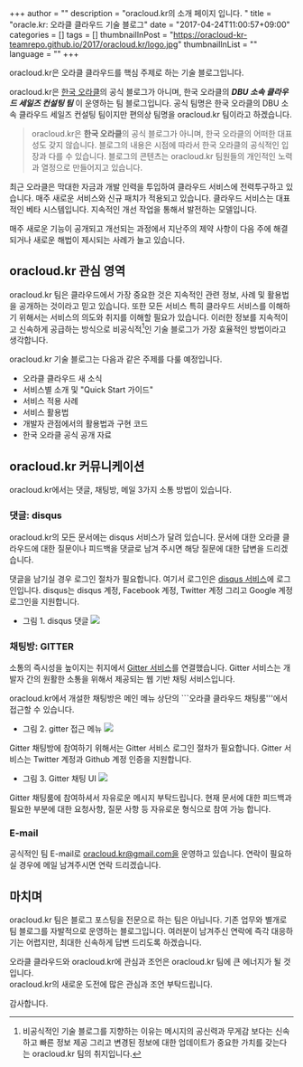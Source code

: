 +++
author = ""
description = "oracloud.kr의 소개 페이지 입니다. "
title = "oracle.kr: 오라클 클라우드 기술 블로그"
date = "2017-04-24T11:00:57+09:00"
categories = []
tags = []
thumbnailInPost = "https://oracloud-kr-teamrepo.github.io/2017/oracloud.kr/logo.jpg"
thumbnailInList = ""
language = ""
+++

oracloud.kr은 오라클 클라우드를 핵심 주제로 하는 기술 블로그입니다.

oracloud.kr은 [한국 오라클](http://www.oracle.com/kr/index.html)의 공식 블로그가 아니며, 한국 오라클의 ***DBU 소속 클라우드 세일즈 컨설팅 팀*** 이 운영하는 팀 블로그입니다. 공식 팀명은 한국 오라클의 DBU 소속 클라우드 세일즈 컨설팅 팀이지만 편의상 팀명을 oracloud.kr 팀이라고 하겠습니다.

> oracloud.kr은 **한국 오라클**의 공식 블로그가 아니며, 한국 오라클의 어떠한 대표성도 갖지 않습니다.
> 블로그의 내용은 시점에 따라서 한국 오라클의 공식적인 입장과 다를 수 있습니다.
> 블로그의 콘텐츠는 oracloud.kr 팀원들의 개인적인 노력과 열정으로 만들어지고 있습니다.

최근 오라클은 막대한 자금과 개발 인력을 투입하여 클라우드 서비스에 전력투구하고 있습니다.
매주 새로운 서비스와 신규 패치가 적용되고 있습니다.
클라우드 서비스는 대표적인 베타 시스템입니다.
지속적인 개선 작업을 통해서 발전하는 모델입니다.

매주 새로운 기능이 공개되고 개선되는 과정에서 지난주의 제약 사항이 다음 주에 해결되거나 새로운 해법이 제시되는 사례가 늘고 있습니다.

## oracloud.kr 관심 영역

oracloud.kr 팀은 클라우드에서 가장 중요한 것은 지속적인 관련 정보, 사례 및 활용법을 공개하는 것이라고 믿고 있습니다.
또한 모든 서비스 특히 클라우드 서비스를 이해하기 위해서는 서비스의 의도와 취지를 이해할 필요가 있습니다.
이러한 정보를 지속적이고 신속하게 공급하는 방식으로 비공식적[^1]인 기술 블로그가 가장 효율적인 방법이라고 생각합니다.

[^1]: 비공식적인 기술 블로그를 지향하는 이유는 메시지의 공신력과 무게감 보다는 신속하고 빠른 정보 제공 그리고 변경된 정보에 대한 업데이트가 중요한 가치를 갖는다는 oracloud.kr 팀의 취지입니다.

oracloud.kr 기술 블로그는 다음과 같은 주제를 다룰 예정입니다.

- 오라클 클라우드 새 소식
- 서비스별 소개 및 "Quick Start 가이드"
- 서비스 적용 사례
- 서비스 활용법
- 개발자 관점에서의 활용법과 구현 코드
- 한국 오라클 공식 공개 자료

## oracloud.kr 커뮤니케이션

oracloud.kr에서는 댓글, 채팅방, 메일 3가지 소통 방법이 있습니다.

### 댓글: disqus

oracloud.kr의 모든 문서에는 disqus 서비스가 달려 있습니다.
문서에 대한 오라클 클라우드에 대한 질문이나 피드백을 댓글로 남겨 주시면
해당 질문에 대한 답변을 드리겠습니다.

댓글을 남기실 경우 로그인 절차가 필요합니다. 여기서 로그인은 [disqus 서비스](https://disqus.com/)에 로그인입니다. disqus는 disqus 계정, Facebook 계정, Twitter 계정 그리고 Google 계정 로그인을 지원합니다.

- 그림 1. disqus 댓글
![](https://oracloud-kr-teamrepo.github.io/2017/oracloud.kr/disqusLogin.jpg)

### 채팅방: GITTER

소통의 즉시성을 높이지는 취지에서 [Gitter 서비스](https://gitter.im/home)를 연결했습니다. Gitter 서비스는 개발자 간의 원활한 소통을 위해서 제공되는 웹 기반 채팅 서비스입니다.

oracloud.kr에서 개설한 채팅방은 메인 메뉴 상단의 ```오라클 클라우드 채팅룸'''에서 접근할 수 있습니다.

- 그림 2. gitter 접근 메뉴
![](https://oracloud-kr-teamrepo.github.io/2017/oracloud.kr/chat.jpg)

Gitter 채팅방에 참여하기 위해서는 Gitter 서비스 로그인 절차가 필요합니다. Gitter 서비스는 Twitter 계정과 Github 계정 인증을 지원합니다.

- 그림 3. Gitter 채팅 UI
![](https://oracloud-kr-teamrepo.github.io/2017/oracloud.kr/gitter.jpg)

Gitter 채팅룸에 참여하셔서 자유로운 메시지 부탁드립니다. 현재 문서에 대한 피드백과 필요한 부분에 대한 요청사항, 질문 사항 등 자유로운 형식으로 참여 가능 합니다.

### E-mail

공식적인 팀 E-mail로 oracloud.kr@gmail.com을 운영하고 있습니다. 연락이 필요하실 경우에 메일 남겨주시면 연락 드리겠습니다.

## 마치며

oracloud.kr 팀은 블로그 포스팅을 전문으로 하는 팀은 아닙니다. 기존 업무와 별개로 팀 블로그를 자발적으로 운영하는 블로그입니다. 여러분이 남겨주신 연락에 즉각 대응하기는 어렵지만, 최대한 신속하게 답변 드리도록 하겠습니다.

오라클 클라우드와 oracloud.kr에 관심과 조언은 oracloud.kr 팀에 큰 에너지가 될 것입니다.  
oracloud.kr의 새로운 도전에 많은 관심과 조언 부탁드립니다.

감사합니다.

